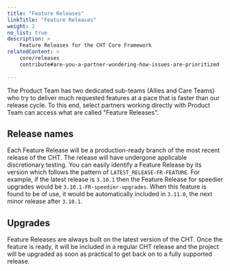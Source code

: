 ```yaml
---
title: "Feature Releases"
linkTitle: "Feature Releases"
weight: 2
no_list: true
description: >
    Feature Releases for the CHT Core Framework
relatedContent: >
    core/releases
    contribute#are-you-a-partner-wondering-how-issues-are-prioritized
    
---
```


The Product Team has two dedicated sub-teams (Allies and Care Teams) who try to deliver much requested features at a pace that is faster than our release cycle. To this end, select partners working directly with Product Team can access what are called "Feature Releases". 

## Release names

Each Feature Release will be a production-ready branch of the most recent release of the CHT. The release will have undergone applicable discretionary testing. You can easily identify a Feature Release by its version which follows the pattern of `LATEST_RELEASE-FR-FEATURE`. For example, if the latest release is `3.10.1` then the Feature Release for speedier upgrades would be `3.10.1-FR-speedier-upgrades`. When this feature is found to be of use, it would be automatically included in `3.11.0`, the next minor release after `3.10.1`.

## Upgrades

Feature Releases are always built on the latest version of the CHT. Once the feature is ready, it will be included in a regular CHT release and the project will be upgraded as soon as practical to get back on to a fully supported release.